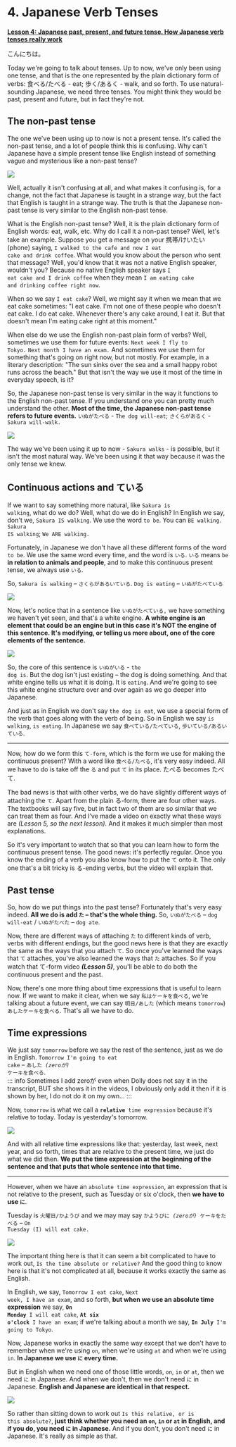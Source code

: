 # **4. Japanese Verb Tenses**

[**Lesson 4: Japanese past, present, and future tense. How Japanese verb tenses really work**](https://www.youtube.com/watch?v=lU5rmrAORDY&list=PLg9uYxuZf8x_A-vcqqyOFZu06WlhnypWj&index=4&ab_channel=OrganicJapanesewithCureDolly)

こんにちは。

Today we're going to talk about tenses. Up to now, we've only been using one tense, and that is the one represented by the plain dictionary form of verbs: 食べる/たべる - eat; 歩く/あるく - walk, and so forth. To use natural-sounding Japanese, we need three tenses. You might think they would be past, present and future, but in fact they're not.

## The non-past tense

The one we've been using up to now is not a present tense. It's called the non-past tense, and a lot of people think this is confusing. Why can't Japanese have a simple present tense like English instead of something vague and mysterious like a non-past tense?

![](media/image765.webp)

Well, actually it isn't confusing at all, and what makes it confusing is, for a change, not the fact that Japanese is taught in a strange way, but the fact that English is taught in a strange way. The truth is that the Japanese non-past tense is very similar to the English non-past tense.

What is the English non-past tense? Well, it is the plain dictionary form of English words: eat, walk, etc. Why do I call it a non-past tense? Well, let's take an example. Suppose you get a message on your 携帯/けいたい (phone) saying, <code>I walked to the cafe and now I eat cake and drink coffee</code>. What would you know about the person who sent that message? Well, you'd know that it was not a native English speaker, wouldn't you? Because no native English speaker says <code>I eat cake and I drink coffee</code> when they mean <code>I am eating cake and drinking coffee right now</code>.

When so we say <code>I eat cake</code>? Well, we might say it when we mean that we eat cake sometimes: "I eat cake. I'm not one of these people who doesn't eat cake. I do eat cake. Whenever there's any cake around, I eat it. But that doesn't mean I'm eating cake right at this moment."

When else do we use the English non-past plain form of verbs? Well, sometimes we use them for future events: <code>Next week I fly to Tokyo.</code> <code>Next month I have an exam.</code> And sometimes we use them for something that's going on right now, but not mostly. For example, in a literary description: "The sun sinks over the sea and a small happy robot runs across the beach." But that isn't the way we use it most of the time in everyday speech, is it?

So, the Japanese non-past tense is very similar in the way it functions to the English non-past tense. If you understand one you can pretty much understand the other. **Most of the time, the Japanese non-past tense refers to future events.** <code>いぬがたべる</code> - <code>The dog will-eat</code>; <code>さくらがあるく</code> - <code>Sakura will-walk.</code>

![](media/image861.webp)

The way we've been using it up to now - <code>Sakura walks</code> - is possible, but it isn't the most natural way. We've been using it that way because it was the only tense we knew.

## Continuous actions and ている

If we want to say something more natural, like <code>Sakura is walking</code>, what do we do? Well, what do we do in English? In English we say, don't we, <code>Sakura IS walking</code>. We use the word <code>to be</code>. You can <code>BE walking</code>. <code>Sakura IS walking</code>; <code>We ARE walking.</code>

Fortunately, in Japanese we don't have all these different forms of the word <code>to be</code>. We use the same word every time, and the word is <code>いる</code>. <code>いる</code> means <code>be</code> **in relation to animals and people**, and to make this continuous present tense, we always use <code>いる</code>.

So, <code>Sakura is walking</code> – <code>さくらがあるいている</code>. <code>Dog is eating</code> – <code>いぬがたべている</code>

![](media/image612.webp)

Now, let's notice that in a sentence like <code>いぬがたべている,</code> we have something we haven't yet seen, and that's a white engine. **A white engine is an element that could be an engine but in this case it's NOT the engine of this sentence. It's modifying, or telling us more about, one of the core elements of the sentence.**

![](media/image1035.webp)

So, the core of this sentence is <code>いぬがいる</code> - <code>the dog is</code>. But the dog isn't just existing – the dog is doing something. And that white engine tells us what it is doing. It is <code>eating</code>. And we're going to see this white engine structure over and over again as we go deeper into Japanese.

And just as in English we don't say <code>the dog is eat</code>, we use a special form of the verb that goes along with the verb of being. So in English we say <code>is walking</code>, <code>is eating</code>. In Japanese we say <code>食べている/たべている</code>, <code>歩いている/あるいている</code>.

---

Now, how do we form this <code>て-form</code>, which is the form we use for making the continuous present? With a word like <code>食べる/たべる</code>, it's very easy indeed. All we have to do is take off the <code>る</code> and put <code>て</code> in its place. たべる becomes たべて.

The bad news is that with other verbs, we do have slightly different ways of attaching the <code>て</code>. Apart from the plain る-form, there are four other ways. The textbooks will say five, but in fact two of them are so similar that we can treat them as four. And I've made a video on exactly what these ways are *(Lesson 5, so the next lesson).* And it makes it much simpler than most explanations.

So it's very important to watch that so that you can learn how to form the continuous present tense. The good news: it's perfectly regular. Once you know the ending of a verb you also know how to put the <code>て</code> onto it. The only one that's a bit tricky is る-ending verbs, but the video will explain that.

## Past tense

So, how do we put things into the past tense? Fortunately that's very easy indeed. **All we do is add <code>た</code> – that's the whole thing.** So, <code>いぬがたべる</code> – <code>dog will-eat</code> / <code>いぬがたべた</code> – <code>dog ate</code>.

Now, there are different ways of attaching <code>た</code> to different kinds of verb, verbs with different endings, but the good news here is that they are exactly the same as the ways that you attach <code>て</code>. So once you've learned the ways that <code>て</code> attaches, you've also learned the ways that <code>た</code> attaches. So if you watch that て-form video ***(Lesson 5)***, you'll be able to do both the continuous present and the past.

Now, there's one more thing about time expressions that is useful to learn now. If we want to make it clear, when we say <code>私はケーキを食べる</code>, we're talking about a future event, we can say <code>明日/あした</code> (which means <code>tomorrow</code>) <code>あしたケーキを食べる</code>. That's all we have to do.

## Time expressions

We just say <code>tomorrow</code> before we say the rest of the sentence, just as we do in English. <code>Tomorrow I'm going to eat cake</code> – <code>あした *(zeroが)* ケーキを食べる</code>.  
::: info
Sometimes I add zeroが even when Dolly does not say it in the transcript, BUT she shows it in the videos, I obviously only add it then if it is shown by her, I do not do it on my own…
:::

Now, <code>tomorrow</code> is what we call a <code>**relative** time expression</code> because it's relative to today. Today is yesterday's tomorrow.

![](media/image616.webp)

And with all relative time expressions like that: yesterday, last week, next year, and so forth, times that are relative to the present time, we just do what we did then. **We put the time expression at the beginning of the sentence and that puts that whole sentence into that time.**

---

However, when we have an <code>absolute time expression</code>, an expression that is not relative to the present, such as Tuesday or six o'clock, then **we have to use <code>に</code>**.

Tuesday is <code>火曜日/かようび</code> and we may may say <code>かようびに *(zeroが)* ケーキをたべる</code> – <code>On Tuesday (I) will eat cake.</code>

![](media/image441.webp)

The important thing here is that it can seem a bit complicated to have to work out, <code>Is the time absolute or relative?</code> And the good thing to know here is that it's not complicated at all, because it works exactly the same as English.

In English, we say, <code>Tomorrow I eat cake</code>, <code>Next week, I have an exam</code>, and so forth, **but when we use an absolute time expression** we say, <code>**On Monday** I will eat cake</code>, <code>**At six o'clock** I have an exam</code>; if we're talking about a month we say, <code>**In July** I'm going to Tokyo</code>.

Now, Japanese works in exactly the same way except that we don't have to remember when we're using <code>on</code>, when we're using <code>at</code> and when we're using <code>in</code>. **In Japanese we use <code>に</code> every time.**

But in English when we need one of those little words, <code>on</code>, <code>in</code> or <code>at</code>, then we need <code>に</code> in Japanese. And when we don't, then we don't need <code>に</code> in Japanese. **English and Japanese are identical in that respect.**

![](media/image189.webp)

So rather than sitting down to work out <code>Is this relative, or is this absolute?</code>, **just think whether you need an <code>on</code>, <code>in</code> or <code>at</code> in English, and if you do, you need <code>に</code> in Japanese.** And if you don't, you don't need <code>に</code> in Japanese. It's really as simple as that.